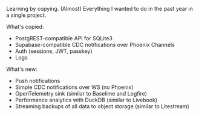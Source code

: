 Learning by copying. (Almost) Everything I wanted to do in the past year in a single project.

What's copied:
- PostgREST-compatible API for SQLite3
- Supabase-compatible CDC notifications over Phoenix Channels
- Auth (sessions, JWT, passkey)
- Logs

What's new:
- Push notifications
- Simple CDC notifications over WS (no Phoenix)
- OpenTelemetry sink (similar to Baselime and Logfire)
- Performance analytics with DuckDB (similar to Livebook)
- Streaming backups of all data to object storage (similar to Litestream)
